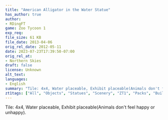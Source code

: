 ```yaml
---
title: "American Alligator in the Water Statue"
has_author: true
author: 
- RDingFT
game: Zoo Tycoon 1
exp_req: 
file_size: 61 KB
file_date: 2013-04-06
orig_rel_date: 2012-05-11
date: 2023-07-23T17:39:50-07:00
orig_rel_at: 
- Northern Skies
draft: false
license: Unknown
alt_text: 
languages:
- English
summary: "Tile: 4x4, Water placeable, Exhibit placeable(Animals don't feel happy or unhappy)."
zt1tags: ["All", "Objects", "Statues", "Scenery", "ZT1", "Packs", "Buildings"]
---
```


Tile: 4x4, Water placeable, Exhibit placeable(Animals don't feel happy or unhappy).